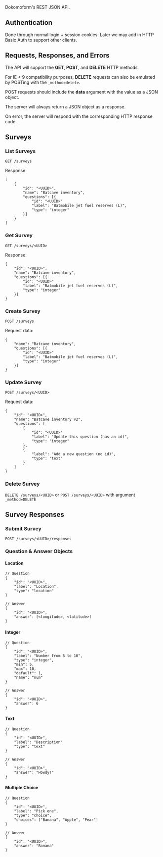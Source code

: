 Dokomoform's REST JSON API.

## Authentication

Done through normal login + session cookies. Later we may add in HTTP Basic Auth to support other clients.

## Requests, Responses, and Errors

The API will support the **GET**, **POST**, and **DELETE** HTTP methods.

For IE < 9 compatibility purposes, **DELETE** requests can also be emulated by POSTing with the `_method=delete`.

POST requests should include the **data** argument with the value as a JSON object.

The server will always return a JSON object as a response.

On error, the server will respond with the corresponding HTTP response code.


## Surveys

### List Surveys

`GET /surveys`

Response:
```
[
    {
        "id": "<UUID>",
        "name": "Batcave inventory",
        "questions": [{
            "id": "<UUID>"
            "label": "Batmobile jet fuel reserves (L)",
            "type": "integer"
        }]
    }
]
```

### Get Survey
`GET /surveys/<UUID>`

Response:
```
{
    "id": "<UUID>",
    "name": "Batcave inventory",
    "questions": [{
        "id": "<UUID>"
        "label": "Batmobile jet fuel reserves (L)",
        "type": "integer"
    }]
}
```


### Create Survey
`POST /surveys`

Request data:
```
{
    "name": "Batcave inventory",
    "questions": [{
        "id": "<UUID>"
        "label": "Batmobile jet fuel reserves (L)",
        "type": "integer"
    }]
}
```

### Update Survey
`POST /surveys/<UUID>`

Request data:
```
{
    "id": "<UUID>",
    "name": "Batcave inventory v2",
    "questions": [
        {
            "id": "<UUID>"
            "label": "Update this question (has an id)",
            "type": "integer"
        },
        {
            "label": "Add a new question (no id)",
            "type": "text"
        }
    ]
}
```

### Delete Survey
`DELETE /surveys/<UUID>`
or 
`POST /surveys/<UUID>` with argument `_method=DELETE`


## Survey Responses

### Submit Survey
`POST /surveys/<UUID>/responses`





### Question & Answer Objects

#### Location
```
// Question
{
    "id": "<UUID>",
    "label": "Location",
    "type": "location"
}

// Answer
{
    "id": "<UUID>",
    "answer": [<longitude>, <latitude>]
}
```


#### Integer
```
// Question
{
    "id": "<UUID>",
    "label": "Number from 5 to 10",
    "type": "integer",
    "min": 5,
    "max": 10,
    "default": 1,
    "name": "num"
}

// Answer
{
    "id": "<UUID>",
    "answer": 6
}
```

#### Text
```
// Question
{
    "id": "<UUID>",
    "label": "Description"
    "type": "text"
}

// Answer
{
    "id": "<UUID>",
    "answer": "Howdy!"
}
```


#### Multiple Choice
```
// Question
{
    "id": "<UUID>",
    "label": "Pick one",
    "type": "choice",
    "choices": ["Banana", "Apple", "Pear"]
}

// Answer
{
    "id": "<UUID>",
    "answer": "Banana"
}
```


